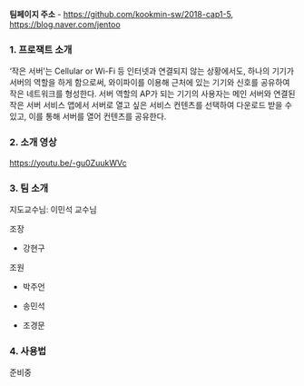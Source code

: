 

**팀페이지 주소** -
https://github.com/kookmin-sw/2018-cap1-5, https://blog.naver.com/jentoo

### 1. 프로잭트 소개

‘작은 서버’는 Cellular or Wi-Fi 등 인터넷과 연결되지 않는 상황에서도, 하나의 기기가 서버의 역할을 하게 함으로써, 와이파이를 이용해 근처에 있는 기기와 신호를 공유하여 작은 네트워크를 형성한다.
서버 역할의 AP가 되는 기기의 사용자는 메인 서버와 연결된 작은 서버 서비스 앱에서 서버로 열고 싶은 서비스 컨텐츠를 선택하여 다운로드 받을 수 있고, 이를 통해 서버를 열어 컨텐츠를 공유한다.

### 2. 소개 영상
https://youtu.be/-gu0ZuukWVc

### 3. 팀 소개

지도교수님: 이민석 교수님

조장

- 강현구

조원

- 박주언

- 송민석

- 조경문

### 4. 사용법

 준비중

